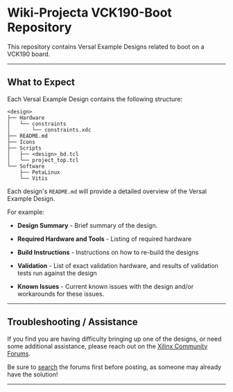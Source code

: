 # Wiki-Projecta VCK190-Boot Repository
This repository contains Versal Example Designs related to boot on a VCK190 board. 

---
## **What to Expect**
Each Versal Example Design contains the following structure:

```
<design>
├── Hardware
│   └── constraints
│       └── constraints.xdc
├── README.md
├── Icons
├── Scripts
│   ├── <design>_bd.tcl
│   └── project_top.tcl
└── Software
    ├── PetaLinux
    └── Vitis
````
Each design's `README.md` will provide a detailed overview of the Versal Example Design.

For example:

- **Design Summary** - Brief summary of the design.

- **Required Hardware and Tools** - Listing of required hardware

- **Build Instructions** - Instructions on how to re-build the designs

- **Validation** - List of exact validation hardware, and results of validation tests run against the design

- **Known Issues** - Current known issues with the design and/or workarounds for these issues.
---
## **Troubleshooting / Assistance**
If you find you are having difficulty bringing up one of the designs, or need some additional assistance, please reach out on the [Xilinx Community Forums](https://forums.xilinx.com).

Be sure to [search](https://forums.xilinx.com/t5/forums/searchpage/tab/message?advanced=false&allow_punctuation=false&inactive=false) the forums first before posting, as someone may already have the solution!

---
